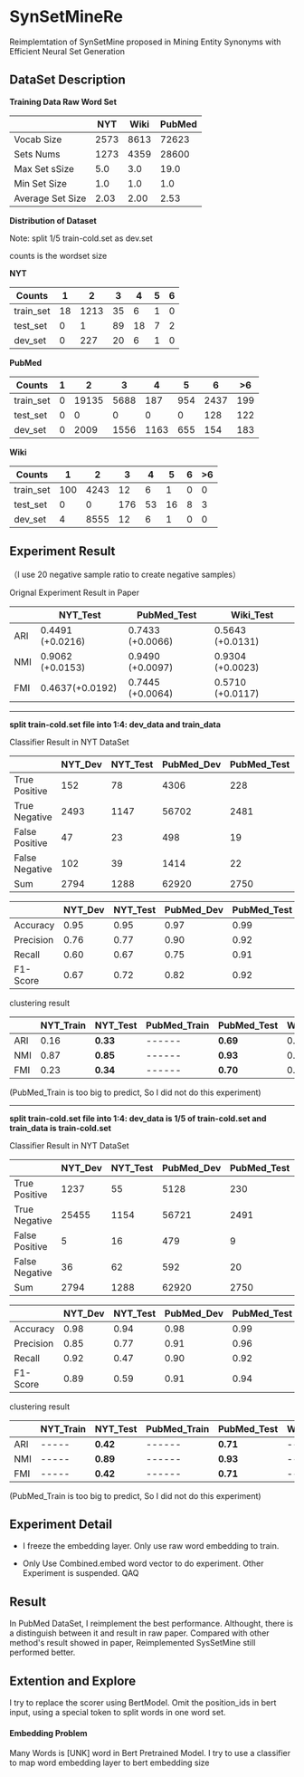 # SynSetMineRe
Reimplemtation of SynSetMine proposed in Mining Entity Synonyms with Efficient Neural Set Generation


## DataSet Description

**Training Data Raw Word Set**

|                  | NYT  | Wiki | PubMed |
| ---------------- | ---- | ---- | ------ |
| Vocab Size       | 2573 | 8613 | 72623  |
| Sets Nums        | 1273 | 4359 | 28600  |
| Max Set sSize    | 5.0  | 3.0  | 19.0   |
| Min Set Size     | 1.0  | 1.0  | 1.0    |
| Average Set Size | 2.03 | 2.00 | 2.53   |



**Distribution of Dataset**

Note:  split 1/5 train-cold.set  as dev.set

counts is the wordset size

**NYT**

| Counts    | 1                     | 2 | 3 | 4 | 5 | 6 |
| --------- | ------------------------------------- | ---- | ---- | ---- | ---- |---- |
| train_set | 18 | 1213 | 35 | 6 | 1 |0|
| test_set  | 0    | 1 | 89 | 18 | 7 |2|
| dev_set   | 0         | 227 | 20 | 6 | 1 |0|



**PubMed**


| Counts    | 1    | 2    | 3    | 4    | 5    | 6    | >6|
| --------- | ---- | ---- | ---- | ---- | ---- | ---- |  ---- |
| train_set | 0   | 19135 | 5688   | 187    | 954   | 2437   | 199    |
| test_set  | 0    | 0    | 0   | 0  | 0   | 128    | 122    |
| dev_set   | 0    | 2009  | 1556   |   1163  | 655    | 154    | 183    |



**Wiki**


| Counts    | 1    | 2    | 3    | 4    | 5    | 6    | >6|
| --------- | ---- | ---- | ---- | ---- | ---- | ---- |  ---- |
| train_set | 100   | 4243 | 12   | 6    | 1    | 0    | 0    |
| test_set  | 0    | 0    | 176   | 53   | 16    | 8    | 3    |
| dev_set   | 4    | 8555  | 12   | 6    | 1    | 0    | 0    |



## Experiment Result

（I use 20 negative sample ratio to create negative samples）

Orignal Experiment Result in Paper

|      | NYT_Test         | PubMed_Test      | Wiki_Test        |
| ---- | ---------------- | ---------------- | ---------------- |
| ARI  | 0.4491 (+0.0216) | 0.7433 (+0.0066) | 0.5643 (+0.0131) |
| NMI  | 0.9062 (+0.0153) | 0.9490 (+0.0097) | 0.9304 (+0.0023) |
| FMI  | 0.4637(+0.0192)  | 0.7445 (+0.0064) | 0.5710 (+0.0117) |



---

**split train-cold.set file into 1:4: dev_data and train_data**

Classifier Result in NYT DataSet

|                | NYT_Dev | NYT_Test | PubMed_Dev | PubMed_Test | Wiki_Dev | Wiki_Test |
| -------------- | ----------- | ------------ | ---- | ---- | ---- | ---- |
| True Positive  | 152 | 78 | 4306 | 228 |  638  |206|
| True Negative  | 2493 | 1147 | 56702 | 2481 |  8616   |2532|
| False Positive | 47 | 23 | 498 | 19 |   94  |28|
| False Negative | 102 | 39 | 1414 | 22 |   233   |50|
| Sum | 2794 | 1288 | 62920 | 2750 | 9581 |2816|



|                | NYT_Dev | NYT_Test | PubMed_Dev | PubMed_Test | Wiki_Dev |Wiki_Test|
| -------------- | ----------- | ------------ | ---- | ---- | ---- | ---- |
| Accuracy | 0.95 | 0.95 | 0.97 | 0.99 | 0.97 |0.97|
| Precision | 0.76 | 0.77 | 0.90 | 0.92 | 0.85 |0.88|
| Recall | 0.60 | 0.67 | 0.75 | 0.91 | 0.77 |0.80|
| F1-Score | 0.67 | 0.72 | 0.82 | 0.92 | 0.81 |0.84|



clustering result

|      | NYT_Train |    NYT_Test  | PubMed_Train |PubMed_Test | Wiki_Train| Wiki_Test |
| ---- | --------- | ---- | ---- | ---- | ----|-----|
| ARI | 0.16 | **0.33** | ------ | **0.69** |0.06| **0.40** |
| NMI | 0.87 | **0.85** | ------ | **0.93** |0.83| **0.88** |
| FMI | 0.23 | **0.34** | ------       | **0.70** |0.12|**0.43**|

(PubMed_Train is too big to predict, So I did not do this experiment)



---

**split train-cold.set file into 1:4: dev_data is 1/5 of train-cold.set and train_data is train-cold.set**

Classifier Result in NYT DataSet

|                | NYT_Dev | NYT_Test | PubMed_Dev | PubMed_Test | Wiki_Dev | Wiki_Test |
| -------------- | ------- | -------- | ---------- | ----------- | -------- | --------- |
| True Positive  | 1237    | 55       | 5128       | 230         | 867      | 190       |
| True Negative  | 25455   | 1154     | 56721      | 2491        | 8624     | 2541      |
| False Positive | 5       | 16       | 479        | 9           | 86       | 19        |
| False Negative | 36      | 62       | 592        | 20          | 4        | 66        |
| Sum            | 2794    | 1288     | 62920      | 2750        | 9581     | 2816      |



|           | NYT_Dev | NYT_Test | PubMed_Dev | PubMed_Test | Wiki_Dev | Wiki_Test |
| --------- | ------- | -------- | ---------- | ----------- | -------- | --------- |
| Accuracy  | 0.98    | 0.94     | 0.98       | 0.99        | 0.99     | 0.97      |
| Precision | 0.85    | 0.77     | 0.91       | 0.96        | 0.91     | 0.91      |
| Recall    | 0.92    | 0.47     | 0.90       | 0.92        | 1.00     | 0.74      |
| F1-Score  | 0.89    | 0.59     | 0.91       | 0.94        | 0.95     | 0.82      |



clustering result

|      | NYT_Train | NYT_Test | PubMed_Train | PubMed_Test | Wiki_Train | Wiki_Test |
| ---- | --------- | -------- | ------------ | ----------- | ---------- | --------- |
| ARI  | -----     | **0.42** | ------       | **0.71**    | ------     | **0.45**  |
| NMI  | -----     | **0.89** | ------       | **0.93**    | ------     | **0.90**  |
| FMI  | -----     | **0.42** | ------       | **0.71**    | ------     | **0.46**  |

(PubMed_Train is too big to predict, So I did not do this experiment)



## Experiment Detail

- I freeze the embedding layer. Only use raw word embedding to train.

- Only Use Combined.embed word vector to do experiment. Other Experiment is suspended. QAQ

  

## Result

In PubMed DataSet, I reimplement the best performance. Althought, there is a distinguish between it and result in raw paper. Compared with other method's result showed in paper, Reimplemented SysSetMine still performed better.







## Extention and Explore

I try to replace the scorer using BertModel. Omit the position_ids in bert input, using a special token to split words in one word set.



#### Embedding Problem

Many Words is [UNK] word in Bert Pretrained Model.  I try to use a classifier to map word embedding layer to bert embedding size